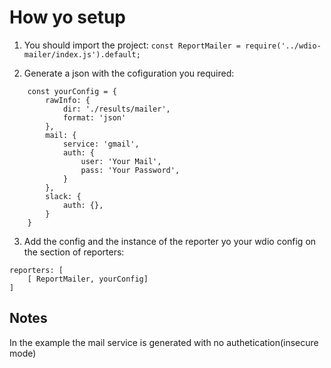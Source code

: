 # How yo setup

1. You should import the project:
`const ReportMailer = require('../wdio-mailer/index.js').default;`

2. Generate a json with the cofiguration you required:
```
    const yourConfig = { 
        rawInfo: {
            dir: './results/mailer',
            format: 'json'
        },
        mail: {
            service: 'gmail',
            auth: {
                user: 'Your Mail',
                pass: 'Your Password',
            }
        },
        slack: {
            auth: {},
        }
    }
```

3. Add the config and the instance of the reporter yo your wdio config on the section of reporters:
```
reporters: [
    [ ReportMailer, yourConfig]
]
```

## Notes
In the example the mail service is generated with no authetication(insecure mode)
